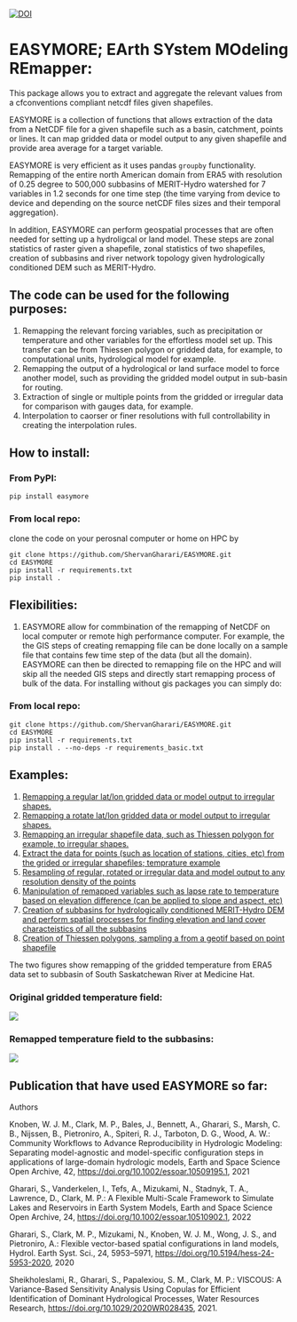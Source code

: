 [![DOI](https://zenodo.org/badge/316842913.svg)](https://zenodo.org/badge/latestdoi/316842913)

# EASYMORE; EArth SYstem MOdeling REmapper:

This package allows you to extract and aggregate the relevant values from a
cfconventions compliant netcdf files given shapefiles.

EASYMORE is a collection of functions that allows extraction of the data from a NetCDF file for a given shapefile such as a basin, catchment, points or lines. It can map gridded data or model output to any given shapefile and provide area average for a target variable.

EASYMORE is very efficient as it uses pandas `groupby` functionality. Remapping of the entire north American domain from ERA5 with resolution of 0.25 degree to 500,000 subbasins of MERIT-Hydro watershed for 7 variables in 1.2 seconds for one time step (the time varying from device to device and depending on the source netCDF files sizes and their temporal aggregation).

In addition, EASYMORE can perform geospatial processes that are often needed for setting up a hydroligcal or land model. These steps are zonal statistics of raster given a shapefile, zonal statistics of two shapefiles, creation of subbasins and river network topology given hydrologically conditioned DEM such as MERIT-Hydro.

## The code can be used for the following purposes:

1. Remapping the relevant forcing variables, such as precipitation or temperature and other variables for the effortless model set up. This transfer can be from Thiessen polygon or gridded data, for example, to computational units, hydrological model for example.
2. Remapping the output of a hydrological or land surface model to force another model, such as providing the gridded model output in sub-basin for routing.
3. Extraction of single or multiple points from the gridded or irregular data for comparison with gauges data, for example.
4. Interpolation to caorser or finer resolutions with full controllability in creating the interpolation rules.

## How to install:

### From PyPI:

`pip install easymore`

### From local repo:

clone the code on your perosnal computer or home on HPC by

```
git clone https://github.com/ShervanGharari/EASYMORE.git
cd EASYMORE
pip install -r requirements.txt
pip install .
```

## Flexibilities:

1. EASYMORE allow for commbination of the remapping of NetCDF on local computer or remote high performance computer. For example, the the GIS steps of creating remapping file can be done locally on a sample file that contains few time step of the data (but all the domain). EASYMORE can then be directed to remapping file on the HPC and will skip all the needed GIS steps and directly start remapping process of bulk of the data. For installing without gis packages you can simply do:

### From local repo:

```
git clone https://github.com/ShervanGharari/EASYMORE.git
cd EASYMORE
pip install -r requirements.txt
pip install . --no-deps -r requirements_basic.txt
```

## Examples:

1. [Remapping a regular lat/lon gridded data or model output to irregular shapes.](https://github.com/ShervanGharari/EASYMORE/blob/main/examples/Chapter1_E1.ipynb)
2. [Remapping a rotate lat/lon gridded data or model output to irregular shapes.](https://github.com/ShervanGharari/EASYMORE/blob/main/examples/Chapter1_E2.ipynb)
3. [Remapping an irregular shapefile data, such as Thiessen polygon for example, to irregular shapes.](https://github.com/ShervanGharari/EASYMORE/blob/main/examples/Chapter1_E3.ipynb)
4. [Extract the data for points (such as location of stations, cities, etc) from the grided or irregular shapefiles; temprature example](https://github.com/ShervanGharari/EASYMORE/blob/main/examples/Chapter1_E4.ipynb)
5. [Resampling of regular, rotated or irregular data and model output to any resolution density of the points](https://github.com/ShervanGharari/EASYMORE/blob/main/examples/Chapter1_E5.ipynb)
6. [Manipulation of remapped variables such as lapse rate to temperature based on elevation difference (can be applied to slope and aspect, etc)](https://github.com/ShervanGharari/EASYMORE/blob/main/examples/Chapter1_E6.ipynb)
7. [Creation of subbasins for hydrologically conditioned MERIT-Hydro DEM and perform spatial processes for finding elevation and land cover characteistics of all the subbasins](https://github.com/ShervanGharari/EASYMORE/blob/main/examples/Chapter2_E1.ipynb)
8. [Creation of Thiessen polygons, sampling a from a geotif based on point shapefile](https://github.com/ShervanGharari/EASYMORE/blob/main/examples/Chapter2_E2.ipynb)

The two figures show remapping of the gridded temperature from ERA5 data set to subbasin of South Saskatchewan River at Medicine Hat.

### Original gridded temperature field:

![](https://github.com/ShervanGharari/EASYMORE/blob/main/fig/Gird.png)

### Remapped temperature field to the subbasins:

![](https://github.com/ShervanGharari/EASYMORE/blob/main/fig/Remapped.png)

## Publication that have used EASYMORE so far:

Authors

Knoben, W. J. M., Clark, M. P., Bales, J., Bennett, A., Gharari, S., Marsh, C. B., Nijssen, B., Pietroniro, A., Spiteri, R. J., Tarboton, D. G., Wood, A. W.: Community Workflows to Advance Reproducibility in Hydrologic Modeling: Separating model-agnostic and model-specific configuration steps in applications of large-domain hydrologic models, Earth and Space Science Open Archive, 42, https://doi.org/10.1002/essoar.10509195.1, 2021

Gharari, S., Vanderkelen, I., Tefs, A., Mizukami, N., Stadnyk, T. A., Lawrence, D., Clark, M. P.: A Flexible Multi-Scale Framework to Simulate Lakes and Reservoirs in Earth System Models, Earth and Space Science Open Archive, 24, https://doi.org/10.1002/essoar.10510902.1, 2022

Gharari, S., Clark, M. P., Mizukami, N., Knoben, W. J. M., Wong, J. S., and Pietroniro, A.: Flexible vector-based spatial configurations in land models, Hydrol. Earth Syst. Sci., 24, 5953–5971, https://doi.org/10.5194/hess-24-5953-2020, 2020

Sheikholeslami, R., Gharari, S., Papalexiou, S. M., Clark, M. P.: VISCOUS: A Variance-Based Sensitivity Analysis Using Copulas for Efficient Identification of Dominant Hydrological Processes, Water Resources Research, https://doi.org/10.1029/2020WR028435, 2021.
